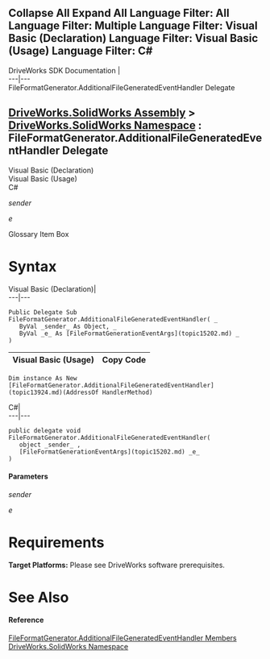 Collapse All Expand All Language Filter: All  Language Filter: Multiple  Language Filter: Visual Basic (Declaration) Language Filter: Visual Basic (Usage) Language Filter: C#  
---  
DriveWorks SDK Documentation  |   
---|---  
FileFormatGenerator.AdditionalFileGeneratedEventHandler Delegate   
  
[DriveWorks.SolidWorks Assembly](topic13342.md) > [DriveWorks.SolidWorks Namespace](topic13345.md) : FileFormatGenerator.AdditionalFileGeneratedEventHandler Delegate  
---  
  
Visual Basic (Declaration)    
Visual Basic (Usage)    
C# 

_sender_
    

_e_
    

Glossary Item Box

# Syntax

Visual Basic (Declaration)|   
---|---  
      
    
    Public Delegate Sub FileFormatGenerator.AdditionalFileGeneratedEventHandler( _
       ByVal _sender_ As Object, _
       ByVal _e_ As [FileFormatGenerationEventArgs](topic15202.md) _
    )   
  
Visual Basic (Usage)| Copy Code  
---|---  
      
    
    Dim instance As New [FileFormatGenerator.AdditionalFileGeneratedEventHandler](topic13924.md)(AddressOf HandlerMethod)  
  
C#|   
---|---  
      
    
    public delegate void FileFormatGenerator.AdditionalFileGeneratedEventHandler( 
       object _sender_ ,
       [FileFormatGenerationEventArgs](topic15202.md) _e_
    )  
  
#### Parameters

 _sender_
    
_e_
    

# Requirements

**Target Platforms:** Please see DriveWorks software prerequisites.

# See Also

#### Reference

[FileFormatGenerator.AdditionalFileGeneratedEventHandler Members](topic13924.md)   
[DriveWorks.SolidWorks Namespace](topic13345.md)


